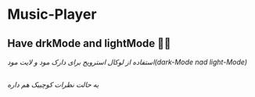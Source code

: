 # Music-Player



## Have drkMode and lightMode 🖤🤍


*استفاده از لوکال استرویج برای دارک مود و لایت مود(dark-Mode nad light-Mode)*
##
*یه حالت نظرات کوچییک هم داره*